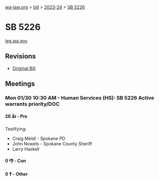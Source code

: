 [wa-law.org](/) > [bill](/bill/) > [2023-24](/bill/2023-24/) > [SB 5226](/bill/2023-24/sb/5226/)

# SB 5226
[leg.wa.gov](https://app.leg.wa.gov/billsummary?BillNumber=5226&Year=2023&Initiative=false)

## Revisions
* [Original Bill](1/)

## Meetings
### Mon 01/30 10:30 AM - Human Services (HS): SB 5226 Active warrants priority/DOC
#### 28 👍 - Pro
Testifying:
* Craig Meidl - Spokane PD
* John Nowels - Spokane County Sheriff
* Larry Haskell

#### 0 👎 - Con

#### 0 ❓ - Other
